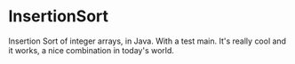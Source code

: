 # InsertionSort
Insertion Sort of integer arrays, in Java. With a test main.
It's really cool and it works, a nice combination in today's world.
